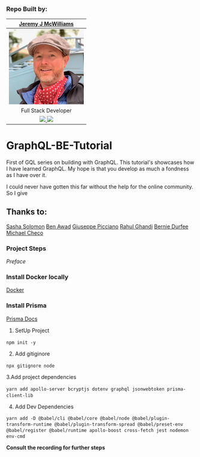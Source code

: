 ### Repo Built by:

|  [Jeremy J McWilliams](https://jeremyjmcwilliams.com)|
| :---------------------------------------------------: |
| [<img src="./assets/jeremy-mcwilliams.jpg" width = "200" />](https://github.com/J2Macwilliams)   |
|Full Stack Developer |
| [<img src="https://github.com/favicon.ico" width="30"> ](https://github.com/J2Macwilliams)   [ <img src="https://static.licdn.com/sc/h/al2o9zrvru7aqj8e1x2rzsrca" width="30"> ](https://www.linkedin.com/in/jeremyjmcwilliams/) | 

# GraphQL-BE-Tutorial
First of GQL series on building with GraphQL. 
This tutorial's showcases how I have learned GraphQL.
My hope is that you develop as much a fondness as I have over it. 

I could never have gotten this far without the help for the online community. So I give
## Thanks to:
[Sasha Solomon](https://www.linkedin.com/in/sasha-s-3808365a/)
[Ben Awad](https://www.linkedin.com/in/benawad/)
[Giuseppe Picciano](https://www.linkedin.com/in/giuseppe-picciano-02b94014b/)
[Rahul Ghandi](https://morioh.com/p/2ea3e8a87744)
[Bernie Durfee](https://www.linkedin.com/in/berniedurfee/)
[Michael Checo](https://www.linkedin.com/in/michael-checo/)


### Project Steps
*Preface*
### Install Docker locally
[Docker](https://www.docker.com/products/docker-desktop)
### Install Prisma 
[Prisma Docs](https://v1.prisma.io/docs/1.34/get-started/01-setting-up-prisma-new-database-JAVASCRIPT-a002/)


1. SetUp Project

`npm init -y`

2. Add gitiginore

`npx gitignore node`

3.Add project dependencies

`yarn add apollo-server bcryptjs dotenv graphql jsonwebtoken prisma-client-lib`

4. Add Dev Dependencies

```
yarn add -D @babel/cli @babel/core @babel/node @babel/plugin-transform-runtime @babel/plugin-transform-spread @babel/preset-env @babel/register @babel/runtime apollo-boost cross-fetch jest nodemon env-cmd

```

**Consult the recording for further steps**
